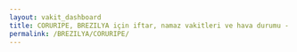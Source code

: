 ```yaml
---
layout: vakit_dashboard
title: CORURIPE, BREZILYA için iftar, namaz vakitleri ve hava durumu - ilçe/eyalet seç
permalink: /BREZILYA/CORURIPE/
---
```


<script type="text/javascript">
  var GLOBAL_COUNTRY = 'BREZILYA';
  var GLOBAL_CITY = 'CORURIPE';
  var GLOBAL_STATE = '';
  var lat = 72;
  var lon = 21;
</script>
